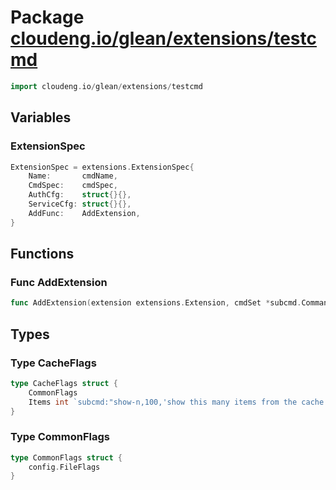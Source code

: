 # Package [cloudeng.io/glean/extensions/testcmd](https://pkg.go.dev/cloudeng.io/glean/extensions/testcmd?tab=doc)

```go
import cloudeng.io/glean/extensions/testcmd
```


## Variables
### ExtensionSpec
```go
ExtensionSpec = extensions.ExtensionSpec{
	Name:       cmdName,
	CmdSpec:    cmdSpec,
	AuthCfg:    struct{}{},
	ServiceCfg: struct{}{},
	AddFunc:    AddExtension,
}

```



## Functions
### Func AddExtension
```go
func AddExtension(extension extensions.Extension, cmdSet *subcmd.CommandSetYAML, parents []string) error
```



## Types
### Type CacheFlags
```go
type CacheFlags struct {
	CommonFlags
	Items int `subcmd:"show-n,100,'show this many items from the cache'"`
}
```


### Type CommonFlags
```go
type CommonFlags struct {
	config.FileFlags
}
```





